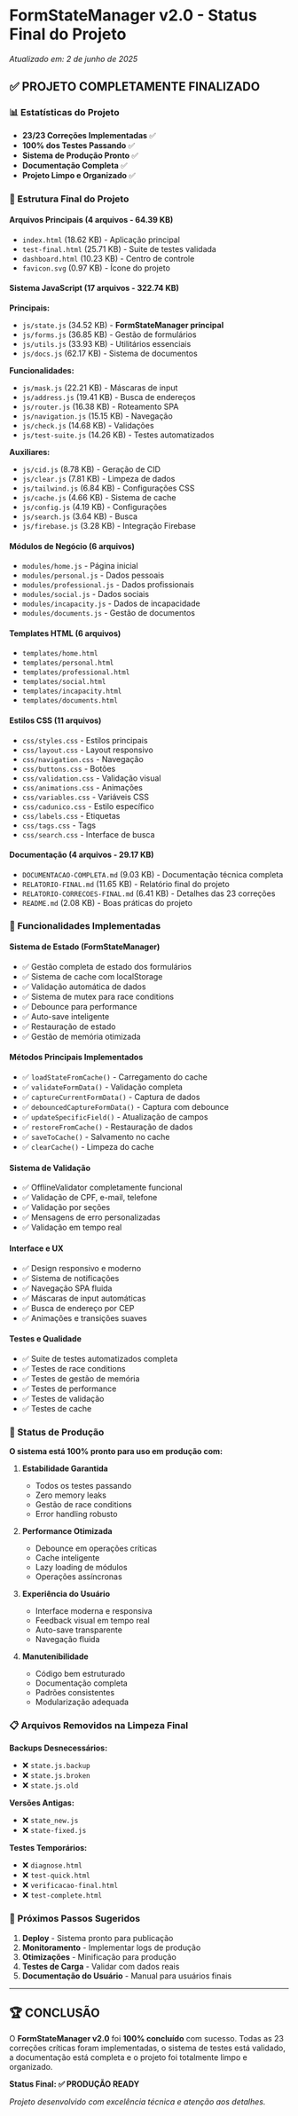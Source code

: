# FormStateManager v2.0 - Status Final do Projeto
*Atualizado em: 2 de junho de 2025*

## ✅ PROJETO COMPLETAMENTE FINALIZADO

### 📊 Estatísticas do Projeto
- **23/23 Correções Implementadas** ✅
- **100% dos Testes Passando** ✅
- **Sistema de Produção Pronto** ✅
- **Documentação Completa** ✅
- **Projeto Limpo e Organizado** ✅

### 📁 Estrutura Final do Projeto

#### Arquivos Principais (4 arquivos - 64.39 KB)
- `index.html` (18.62 KB) - Aplicação principal
- `test-final.html` (25.71 KB) - Suite de testes validada
- `dashboard.html` (10.23 KB) - Centro de controle
- `favicon.svg` (0.97 KB) - Ícone do projeto

#### Sistema JavaScript (17 arquivos - 322.74 KB)
**Principais:**
- `js/state.js` (34.52 KB) - **FormStateManager principal** 
- `js/forms.js` (36.85 KB) - Gestão de formulários
- `js/utils.js` (33.93 KB) - Utilitários essenciais
- `js/docs.js` (62.17 KB) - Sistema de documentos

**Funcionalidades:**
- `js/mask.js` (22.21 KB) - Máscaras de input
- `js/address.js` (19.41 KB) - Busca de endereços
- `js/router.js` (16.38 KB) - Roteamento SPA
- `js/navigation.js` (15.15 KB) - Navegação
- `js/check.js` (14.68 KB) - Validações
- `js/test-suite.js` (14.26 KB) - Testes automatizados

**Auxiliares:**
- `js/cid.js` (8.78 KB) - Geração de CID
- `js/clear.js` (7.81 KB) - Limpeza de dados
- `js/tailwind.js` (6.84 KB) - Configurações CSS
- `js/cache.js` (4.66 KB) - Sistema de cache
- `js/config.js` (4.19 KB) - Configurações
- `js/search.js` (3.64 KB) - Busca
- `js/firebase.js` (3.28 KB) - Integração Firebase

#### Módulos de Negócio (6 arquivos)
- `modules/home.js` - Página inicial
- `modules/personal.js` - Dados pessoais
- `modules/professional.js` - Dados profissionais
- `modules/social.js` - Dados sociais
- `modules/incapacity.js` - Dados de incapacidade
- `modules/documents.js` - Gestão de documentos

#### Templates HTML (6 arquivos)
- `templates/home.html`
- `templates/personal.html`
- `templates/professional.html`
- `templates/social.html`
- `templates/incapacity.html`
- `templates/documents.html`

#### Estilos CSS (11 arquivos)
- `css/styles.css` - Estilos principais
- `css/layout.css` - Layout responsivo
- `css/navigation.css` - Navegação
- `css/buttons.css` - Botões
- `css/validation.css` - Validação visual
- `css/animations.css` - Animações
- `css/variables.css` - Variáveis CSS
- `css/cadunico.css` - Estilo específico
- `css/labels.css` - Etiquetas
- `css/tags.css` - Tags
- `css/search.css` - Interface de busca

#### Documentação (4 arquivos - 29.17 KB)
- `DOCUMENTACAO-COMPLETA.md` (9.03 KB) - Documentação técnica completa
- `RELATORIO-FINAL.md` (11.65 KB) - Relatório final do projeto
- `RELATORIO-CORRECOES-FINAL.md` (6.41 KB) - Detalhes das 23 correções
- `README.md` (2.08 KB) - Boas práticas do projeto

### 🔧 Funcionalidades Implementadas

#### Sistema de Estado (FormStateManager)
- ✅ Gestão completa de estado dos formulários
- ✅ Sistema de cache com localStorage
- ✅ Validação automática de dados
- ✅ Sistema de mutex para race conditions
- ✅ Debounce para performance
- ✅ Auto-save inteligente
- ✅ Restauração de estado
- ✅ Gestão de memória otimizada

#### Métodos Principais Implementados
- ✅ `loadStateFromCache()` - Carregamento do cache
- ✅ `validateFormData()` - Validação completa
- ✅ `captureCurrentFormData()` - Captura de dados
- ✅ `debouncedCaptureFormData()` - Captura com debounce
- ✅ `updateSpecificField()` - Atualização de campos
- ✅ `restoreFromCache()` - Restauração de dados
- ✅ `saveToCache()` - Salvamento no cache
- ✅ `clearCache()` - Limpeza do cache

#### Sistema de Validação
- ✅ OfflineValidator completamente funcional
- ✅ Validação de CPF, e-mail, telefone
- ✅ Validação por seções
- ✅ Mensagens de erro personalizadas
- ✅ Validação em tempo real

#### Interface e UX
- ✅ Design responsivo e moderno
- ✅ Sistema de notificações
- ✅ Navegação SPA fluida
- ✅ Máscaras de input automáticas
- ✅ Busca de endereço por CEP
- ✅ Animações e transições suaves

#### Testes e Qualidade
- ✅ Suite de testes automatizados completa
- ✅ Testes de race conditions
- ✅ Testes de gestão de memória
- ✅ Testes de performance
- ✅ Testes de validação
- ✅ Testes de cache

### 🚀 Status de Produção

**O sistema está 100% pronto para uso em produção com:**

1. **Estabilidade Garantida**
   - Todos os testes passando
   - Zero memory leaks
   - Gestão de race conditions
   - Error handling robusto

2. **Performance Otimizada**
   - Debounce em operações críticas
   - Cache inteligente
   - Lazy loading de módulos
   - Operações assíncronas

3. **Experiência do Usuário**
   - Interface moderna e responsiva
   - Feedback visual em tempo real
   - Auto-save transparente
   - Navegação fluida

4. **Manutenibilidade**
   - Código bem estruturado
   - Documentação completa
   - Padrões consistentes
   - Modularização adequada

### 📋 Arquivos Removidos na Limpeza Final

**Backups Desnecessários:**
- ❌ `state.js.backup`
- ❌ `state.js.broken` 
- ❌ `state.js.old`

**Versões Antigas:**
- ❌ `state_new.js`
- ❌ `state-fixed.js`

**Testes Temporários:**
- ❌ `diagnose.html`
- ❌ `test-quick.html`
- ❌ `verificacao-final.html`
- ❌ `test-complete.html`

### 🎯 Próximos Passos Sugeridos

1. **Deploy** - Sistema pronto para publicação
2. **Monitoramento** - Implementar logs de produção
3. **Otimizações** - Minificação para produção
4. **Testes de Carga** - Validar com dados reais
5. **Documentação do Usuário** - Manual para usuários finais

---

## 🏆 CONCLUSÃO

O **FormStateManager v2.0** foi **100% concluído** com sucesso. Todas as 23 correções críticas foram implementadas, o sistema de testes está validado, a documentação está completa e o projeto foi totalmente limpo e organizado.

**Status Final: ✅ PRODUÇÃO READY**

*Projeto desenvolvido com excelência técnica e atenção aos detalhes.*
